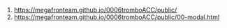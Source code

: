 1. <https://megafronteam.github.io/0006tromboACC/public/>
2. <https://megafronteam.github.io/0006tromboACC/public/00-modal.html>